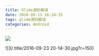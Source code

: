 ```yaml
---
title: Glide源码解读
date: 2016-09-13 16:24:15
tags: glide源码解读
categories: Android
---
```

![](Glide源码解读/glide_source_code.jpg)


![](/.title/2016-09-23 20-14-30.jpg?r=150)
